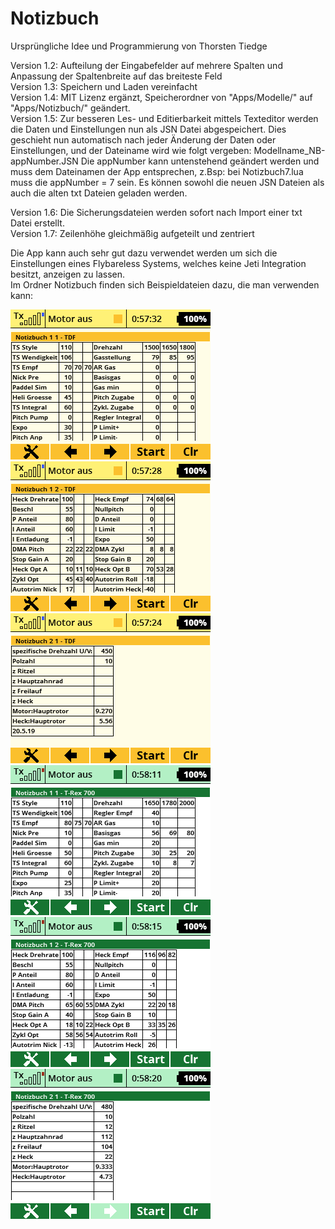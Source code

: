 # Notizbuch

Ursprüngliche Idee und Programmierung von Thorsten Tiedge 

Version 1.2: Aufteilung der Eingabefelder auf mehrere Spalten und Anpassung der Spaltenbreite auf das breiteste Feld  
Version 1.3: Speichern und Laden vereinfacht  
Version 1.4: MIT Lizenz ergänzt, Speicherordner von "Apps/Modelle/" auf "Apps/Notizbuch/" geändert.  
Version 1.5: Zur besseren Les- und Editierbarkeit mittels Texteditor werden die Daten und Einstellungen nun als JSN Datei abgespeichert.
				 Dies geschieht nun automatisch nach jeder Änderung der Daten oder Einstellungen, und der Dateiname wird wie folgt vergeben: Modellname_NB-appNumber.JSN
				 Die appNumber kann untenstehend geändert werden und muss dem Dateinamen der App entsprechen, z.Bsp: bei Notizbuch7.lua muss die appNumber = 7 sein.
				 Es können sowohl die neuen JSN Dateien als auch die alten txt Dateien geladen werden. 
         
Version 1.6: Die Sicherungsdateien werden sofort nach Import einer txt Datei erstellt.  
Version 1.7: Zeilenhöhe gleichmäßig aufgeteilt und zentriert

Die App kann auch sehr gut dazu verwendet werden um sich die Einstellungen eines Flybareless Systems,
welches keine Jeti Integration besitzt,
anzeigen zu lassen.  
Im Ordner Notizbuch finden sich Beispieldateien dazu, die man verwenden kann:

![TDF-1](https://github.com/ribid1/Notizbuch/blob/main/Notizbuch-img/TDF-1.png)
![TDF-2](https://github.com/ribid1/Notizbuch/blob/main/Notizbuch-img/TDF-2.png)
![TDF-3](https://github.com/ribid1/Notizbuch/blob/main/Notizbuch-img/TDF-3.png)  
![T-Rex-1](https://github.com/ribid1/Notizbuch/blob/main/Notizbuch-img/T-Rex-1.png)
![T-Rex-2](https://github.com/ribid1/Notizbuch/blob/main/Notizbuch-img/T-Rex-2.png)
![T-Rex-2](https://github.com/ribid1/Notizbuch/blob/main/Notizbuch-img/T-Rex-3.png) 

